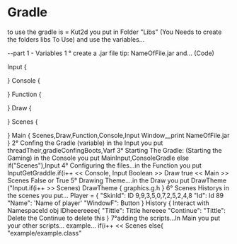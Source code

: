 # Gradle
to use the gradle is = Kut2d you put in Folder "Libs" (You Needs to create the folders libs To Use) and use the variables...

--part 1 - Variables
1 ° create a .jar file tip: NameOfFile.jar
and... (Code)

  Input {

}
Console {

}
Function {

}
Draw {

}
Scenes {

}
Main {
    Scenes,Draw,Function,Console,Input
    Window__print NameOfFile.jar
}
2° Confing the Gradle (variable) in the Input you put threadTheir,gradleConfingBoots,Varf
3° Starting The Gradle: (Starting the Gaming) in the Console you put MainInput,ConsoleGradle else if("Scenes"),Input
4° Configuring the files...in the Function you put InputGetGraddle.if(i++ << Console, Input Boolean >> Draw true << Main >> Scenes False or True
5° Drawing Theme....in the Draw you put DrawTheme ("Input.if(i++ >> Scenes) DrawTheme {
graphics.g.h
}
6° Scenes Historys in the scenes you put... Player = {
"SkinId": ID 9,9,3,5,0,7,2,5,2,4,8
"Id": Id 89
"Name": 'Name of player'
"WindowF": Button
}
History {
Interact with NamespaceId obj  IDheeereeee{
"Tittle": Tittle hereeee
"Continue":
"Tittle": Delete the Continue to delete this
}
7°adding the scripts...In Main you put your other scripts... example... if(i++ << Scenes else{
"example/example.class"
